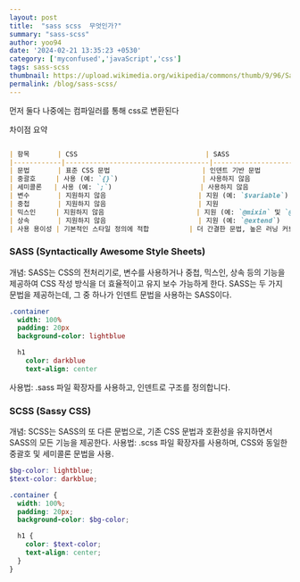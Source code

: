 ```yaml
---
layout: post
title:  "sass scss  무엇인가?"
summary: "sass-scss"
author: yoo94
date: '2024-02-21 13:35:23 +0530'
category: ['myconfused','javaScript','css']
tags: sass-scss
thumbnail: https://upload.wikimedia.org/wikipedia/commons/thumb/9/96/Sass_Logo_Color.svg/220px-Sass_Logo_Color.svg.png
permalink: /blog/sass-scss/
---
```

먼저 둘다 나중에는 컴파일러를 통해 css로 변환된다

차이점 요약
```markdown

| 항목       | CSS                                | SASS                                | SCSS                                |
|------------|------------------------------------|-------------------------------------|-------------------------------------|
| 문법       | 표준 CSS 문법                       | 인덴트 기반 문법                     | CSS와 유사한 문법                    |
| 중괄호     | 사용 (예: `{}`)                     | 사용하지 않음                        | 사용 (예: `{}`)                       |
| 세미콜론   | 사용 (예: `;`)                      | 사용하지 않음                        | 사용 (예: `;`)                        |
| 변수       | 지원하지 않음                       | 지원 (예: `$variable`)               | 지원 (예: `$variable`)               |
| 중첩       | 지원하지 않음                       | 지원                                | 지원                                |
| 믹스인     | 지원하지 않음                       | 지원 (예: `@mixin` 및 `@include`)   | 지원 (예: `@mixin` 및 `@include`)   |
| 상속       | 지원하지 않음                       | 지원 (예: `@extend`)                | 지원 (예: `@extend`)                |
| 사용 용이성 | 기본적인 스타일 정의에 적합          | 더 간결한 문법, 높은 러닝 커브       | 기존 CSS와 유사하여 적응이 용이       |

```

### SASS (Syntactically Awesome Style Sheets)
개념: SASS는 CSS의 전처리기로, 변수를 사용하거나 중첩, 믹스인, 상속 등의 기능을 제공하여 CSS 작성 방식을 더 효율적이고 유지 보수 가능하게 한다.
SASS는 두 가지 문법을 제공하는데, 그 중 하나가 인덴트 문법을 사용하는 SASS이다.
```sass
.container
  width: 100%
  padding: 20px
  background-color: lightblue

  h1
    color: darkblue
    text-align: center
```
사용법: .sass 파일 확장자를 사용하고, 인덴트로 구조를 정의합니다.

### SCSS (Sassy CSS)
개념: SCSS는 SASS의 또 다른 문법으로, 기존 CSS 문법과 호환성을 유지하면서 SASS의 모든 기능을 제공한다.
사용법: .scss 파일 확장자를 사용하며, CSS와 동일한 중괄호 및 세미콜론 문법을 사용.
```scss
$bg-color: lightblue;
$text-color: darkblue;

.container {
  width: 100%;
  padding: 20px;
  background-color: $bg-color;

  h1 {
    color: $text-color;
    text-align: center;
  }
}
```
